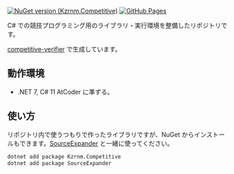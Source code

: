 [![NuGet version (Kzrnm.Competitive)](https://img.shields.io/nuget/v/Kzrnm.Competitive.svg?style=flat-square)](https://www.nuget.org/packages/Kzrnm.Competitive/)
[![GitHub Pages](https://img.shields.io/static/v1?label=GitHub+Pages&message=Kzrnm.Competitife+&color=brightgreen&logo=github)](https://kzrnm.github.io/Kzrnm.Competitive/)


C# での競技プログラミング用のライブラリ・実行環境を整備したリポジトリです。


[competitive-verifier](https://github.com/competitive-verifier/competitive-verifier) で生成しています。

## 動作環境

- .NET 7, C# 11
AtCoder に準ずる。

## 使い方

リポジトリ内で使うつもりで作ったライブラリですが、NuGet からインストールもできます。[SourceExpander](https://github.com/kzrnm/SourceExpander) と一緒に使ってください。

```sh
dotnet add package Kzrnm.Competitive
dotnet add package SourceExpander
```